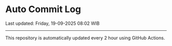 # Auto Commit Log

Last updated: Friday, 19-09-2025 08:02 WIB

---

This repository is automatically updated every 2 hour using GitHub Actions.
